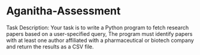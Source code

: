 # Aganitha-Assessment
Task Description: Your task is to write a Python program to fetch research papers based on a user-specified query, The program must identify papers with at least one author affiliated with a pharmaceutical or biotech company and return the results as a CSV file.

